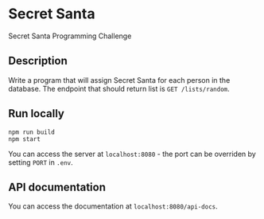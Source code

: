 # Secret Santa
Secret Santa Programming Challenge

## Description
Write a program that will assign Secret Santa for each person in the database.  The endpoint that should return list is `GET /lists/random`.

## Run locally
```
npm run build
npm start
```

You can access the server at `localhost:8080` - the port can be overriden by setting `PORT` in `.env`.

## API documentation

You can access the documentation at `localhost:8080/api-docs`.